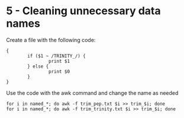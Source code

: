 # 5 - Cleaning unnecessary data names

Create a file with the following code:

```
{
        if ($1 ~ /TRINITY_/) {
                print $1
        } else { 
                print $0
        }
}
```

Use the code with the awk command and change the name as needed

```
for i in named_*; do awk -f trim_pep.txt $i >> trim_$i; done
for i in named_*; do awk -f trim_trinity.txt $i >> trim_$i; done
```
